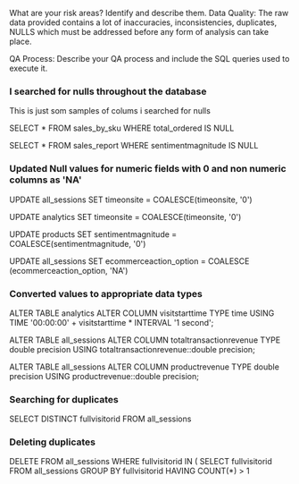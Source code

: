 What are your risk areas? Identify and describe them.
Data Quality: The raw data provided contains a lot of inaccuracies, inconsistencies, duplicates, NULLS which must be addressed before any form of analysis can take place.


QA Process:
Describe your QA process and include the SQL queries used to execute it.
### I searched for nulls throughout the database
This is just som samples of colums i searched for nulls

SELECT *
FROM sales_by_sku
WHERE total_ordered IS NULL

SELECT *
FROM sales_report
WHERE sentimentmagnitude IS NULL

### Updated Null values for numeric fields with 0 and non numeric columns as 'NA'

UPDATE all_sessions 
SET timeonsite = COALESCE(timeonsite, '0')

UPDATE analytics
SET timeonsite = COALESCE(timeonsite, '0')

UPDATE products
SET sentimentmagnitude = COALESCE(sentimentmagnitude, '0')

UPDATE all_sessions
SET ecommerceaction_option =  COALESCE (ecommerceaction_option, 'NA') 



### Converted values to appropriate data types

ALTER TABLE analytics
ALTER COLUMN visitstarttime TYPE time
USING TIME '00:00:00' + visitstarttime * INTERVAL '1 second';


ALTER TABLE all_sessions
ALTER COLUMN totaltransactionrevenue TYPE double precision
USING totaltransactionrevenue::double precision;


ALTER TABLE all_sessions
ALTER COLUMN productrevenue TYPE double precision
USING productrevenue::double precision;

### Searching for duplicates
SELECT DISTINCT fullvisitorid
FROM all_sessions


### Deleting duplicates

DELETE FROM all_sessions
WHERE fullvisitorid IN (
    SELECT fullvisitorid
    FROM all_sessions
    GROUP BY fullvisitorid
    HAVING COUNT(*) > 1
